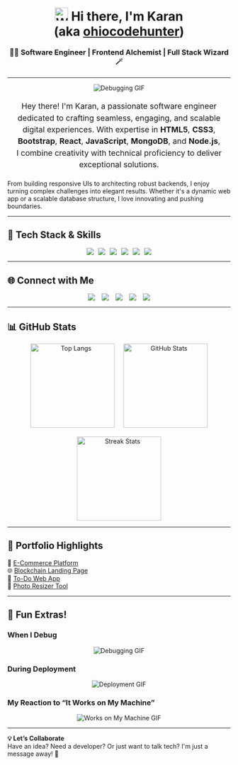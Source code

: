 <h1 align="center">
  <img src="https://media.giphy.com/media/hvRJCLFzcasrR4ia7z/giphy.gif" width="30" alt="Waving Hand"> Hi there, I'm Karan 
  <br>(aka <a href="https://karan-och.netlify.app" target="_blank">ohiocodehunter</a>)
</h1>

<h3 align="center" style="margin: 20px 0;">
  👨‍💻 Software Engineer | Frontend Alchemist | Full Stack Wizard 🪄
</h3>

---

<p align="center">
  <img src="https://media.tenor.com/hVRhFeDFW6oAAAAi/anime-wave.gif" alt="Debugging GIF" style="max-width: 100%; height: auto; max-height: 300px;">
</p>

<p align="center" style="margin: 20px; font-size: 1.1rem; line-height: 1.5;"> 
Hey there! I'm Karan, a passionate software engineer dedicated to crafting seamless, engaging, and scalable digital experiences. With expertise in <strong>HTML5</strong>, <strong>CSS3</strong>, <strong>Bootstrap</strong>, <strong>React</strong>, <strong>JavaScript</strong>, <strong>MongoDB</strong>, and <strong>Node.js</strong>, I combine creativity with technical proficiency to deliver exceptional solutions.

From building responsive UIs to architecting robust backends, I enjoy turning complex challenges into elegant results. Whether it's a dynamic web app or a scalable database structure, I love innovating and pushing boundaries.
</p>

---

## 🚀 Tech Stack & Skills

<p align="center" style="display: flex; flex-wrap: wrap; justify-content: center; gap: 10px;">
  <img src="https://img.shields.io/badge/React-61DAFB?style=for-the-badge&logo=react&logoColor=black">
  <img src="https://img.shields.io/badge/JavaScript-F7DF1E?style=for-the-badge&logo=javascript&logoColor=black">
  <img src="https://img.shields.io/badge/HTML5-E34F26?style=for-the-badge&logo=html5&logoColor=white">
  <img src="https://img.shields.io/badge/CSS3-1572B6?style=for-the-badge&logo=css3&logoColor=white">
  <img src="https://img.shields.io/badge/Node.js-339933?style=for-the-badge&logo=node.js&logoColor=white">
  <img src="https://img.shields.io/badge/MongoDB-47A248?style=for-the-badge&logo=mongodb&logoColor=white">
</p>

---

## 🌐 Connect with Me

<p align="center" style="display: flex; flex-wrap: wrap; justify-content: center; gap: 15px;">
  <a href="https://github.com/ohiocodehunter" target="_blank"><img src="https://img.shields.io/badge/GitHub-100000?style=for-the-badge&logo=github&logoColor=white"></a>
  <a href="https://www.linkedin.com/in/ohiocodehunter/" target="_blank"><img src="https://img.shields.io/badge/LinkedIn-0077B5?style=for-the-badge&logo=linkedin&logoColor=white"></a>
  <a href="https://www.youtube.com/@ohayouken" target="_blank"><img src="https://img.shields.io/badge/YouTube-FF0000?style=for-the-badge&logo=youtube&logoColor=white"></a>
  <a href="https://twitter.com/karandevloper" target="_blank"><img src="https://img.shields.io/badge/Twitter-1DA1F2?style=for-the-badge&logo=twitter&logoColor=white"></a>
  <a href="https://dev.to/ohiocodehunter" target="_blank"><img src="https://img.shields.io/badge/Dev.to-0A0A0A?style=for-the-badge&logo=dev.to&logoColor=white"></a>
</p>

---

## 📊 GitHub Stats

<p align="center" style="display: flex; flex-wrap: wrap; justify-content: center; gap: 20px;">
  <img src="https://github-readme-stats.vercel.app/api/top-langs/?username=ohiocodehunter&layout=compact&theme=radical" alt="Top Langs" style="max-width: 300px; height: 190px;">
  <img src="https://github-readme-stats.vercel.app/api?username=ohiocodehunter&show_icons=true&theme=radical" alt="GitHub Stats" style="max-width: 300px; height: 190px;">
  <img src="https://github-readme-streak-stats.herokuapp.com/?user=ohiocodehunter&theme=radical" alt="Streak Stats" style="max-width: 300px; height: 190px;">
</p>

---

## 🎯 Portfolio Highlights

<p align="center" style="font-size: 1.1rem; line-height: 1.5;">
  <p align="left">
    🛒 <a href="https://karan-och.netlify.app/projects/ecommerce">E-Commerce Platform</a><br>
    🌐 <a href="https://karan-och.netlify.app/projects/blockchain">Blockchain Landing Page</a><br>
    📝 <a href="https://karan-och.netlify.app/projects/todo">To-Do Web App</a><br>
    🔧 <a href="https://karan-och.netlify.app/projects/photo-resizer">Photo Resizer Tool</a>
  </p>
</p>

---

## 🌟 Fun Extras!

### When I Debug  
<p align="center">
  <img src="https://media.giphy.com/media/l4FGI8GoTL7N4DsyI/giphy.gif" style="max-width: 100%; height: auto; max-height: 300px;" alt="Debugging GIF">
</p>

### During Deployment  
<p align="center">
  <img src="https://media.giphy.com/media/3o7abKhOpu0NwenH3O/giphy.gif" style="max-width: 100%; height: auto; max-height: 300px;" alt="Deployment GIF">
</p>

### My Reaction to “It Works on My Machine”  
<p align="center">
  <img src="https://media.giphy.com/media/26AHONQ79FdWZhAI0/giphy.gif" style="max-width: 100%; height: auto; max-height: 300px;" alt="Works on My Machine GIF">
</p>

---

**💡 Let’s Collaborate**  
Have an idea? Need a developer? Or just want to talk tech? I'm just a message away! 🚀
